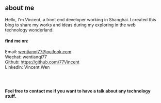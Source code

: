 ## about me

Hello, I'm Vincent, a front end developer working in Shanghai. I created this blog to share my works and ideas during my exploring in the web technology wonderland.

#### find me on:

Email: wentianqi77@outlook.com<br>
Wechat: wentianqi77<br>
Github: https://github.com/77Vincent<br>
Linkedin: Vincent Wen<br>

<br><br>

**Feel free to contact me if you want to have a talk about any technology stuff.**